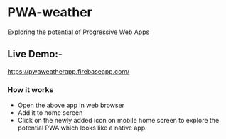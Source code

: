 # PWA-weather
Exploring the potential of Progressive Web Apps

## Live Demo:- 
https://pwaweatherapp.firebaseapp.com/

### How it works
- Open the above app in web browser
- Add it to home screen 
- Click on the newly added icon on mobile home screen to explore the potential PWA which looks like a native app.
